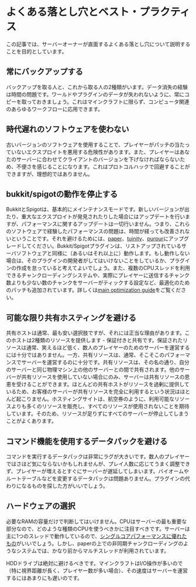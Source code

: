 # よくある落とし穴とベスト・プラクティス

この記事では、サーバーオーナーが直面するよくある落とし穴について説明することを目的としています。

## 常にバックアップする
バックアップを取る人と、これから取る人の2種類がいます。データ消失の経験は時間の問題です。ワールドやプラグインのデータが失われないように、常にコピーを取っておきましょう。これはマインクラフトに限らず、コンピュータ関連のあらゆるワークフローに応用できます。

## 時代遅れのソフトウェアを使わない
古いバージョンのソフトウェアを使用することで、プレイヤーがパッチの当たっていないエクスプロイトを悪用する危険性があります。また、プレイヤーはあなたのサーバーに合わせてクライアントのバージョンを下げなければならないため、不便さを感じることになります。これはプロトコルハックで回避することができますが、理想的ではありません。

## bukkit/spigotの動作を停止する
BukkitとSpigotは、基本的にメインテナンスモードです。新しいバージョンが出たり、重大なエクスプロイトが発見されたりした場合にはアップデートを行いますが、パフォーマンスに関するアップデートは一切行いません。つまり、これらのソフトウェアで経験したパフォーマンスの問題は、時間が経っても改善されないということです。それを避けるためには、[paper](https://papermc.io/downloads)、[tuinity](https://ci.codemc.io/job/Spottedleaf/job/Tuinity)、[purpur](https://purpur.pl3x.net/downloads)にアップグレードしてください。Bukkit/Spigotプラグインは、リストアップされているサーバソフトウェアと同様に（あるいはそれ以上に）動作します。もし動作しない場合は、そのプラグインの開発者がしてはいけないことをしているか、プラグインの作成を怠っていると考えてよいでしょう。また、複数のCPUスレッドを利用できるチャンクローディングシステムや、実際にプレイヤーに送信するチャンク数よりも少ない数のチャンクをサーバーがティックする設定など、最適化のためのパッチも追加されています。詳しくは[main optimization guide](https://github.com/YouHaveTrouble/minecraft-optimization)をご覧ください。

## 可能な限り共有ホスティングを避ける
共有ホストは通常、最も安い選択肢ですが、それには正当な理由があります。このホストは2種類のリソースを提供します - 保証付きと共有です。保証されたリソースは通常、笑えるほど低く、数人のプレイヤーのためのサーバーを運営するには十分ではありません。一方、共有リソースは、通常、そこそこのパフォーマンスでサーバーを運営するのに十分です。共有リソースは、その名の通り、自分のサーバーと同じ物理マシン上の他のサーバーとの間で共有されます。他のサーバーが共有リソースを使用していない場合にのみ、サーバーは共有リソースの恩恵を受けることができます。ほとんどの共有ホストがリソースを過剰に提供しているため、お客様のサーバーが共有リソースを完全に利用するという状況はほとんど起こりません。ホスティングサイトは、航空券のように、利用可能なリソースよりも多くのリソースを販売し、すべてのリソースが使用されないことを期待しています。そのため、リソースが足りずにすべてのサーバーが停止してしまうことがよくあります。

## コマンド機能を使用するデータパックを避ける
コマンドを実行するデータパックは非常にラグが大きいです。数人のプレイヤーではさほど気にならないかもしれませんが、プレイ人数に応じてうまく調整できず、プレイヤーが増えるとすぐにサーバーが遅延してしまいます。バイオームやルートテーブルなどを変更するデータパックは問題ありません。プラグインの代わりになるものを探した方がいいでしょう。

## ハードウェアの選択
必要なRAMの容量だけで判断してはいけません。CPUはサーバーの最も重要な部分なので、どのような種類のCPUを使うべきかに注目すべきです。サーバーは主に1つのスレッドで動作しているので、[シングルコアパフォーマンスに優れたもの](https://www.cpubenchmark.net/singleThread.html)がいいでしょう。しかし、paperの上での非同期チャンクローディングのようなシステムでは、かなり前からマルチスレッドが利用されています。

HDDドライブは絶対に避けるべきです。マインクラフトはI/O操作が多いので（特に視界距離が長く、プレイヤー数が多い場合）、その速度はサーバーを運営するにはあまりにも遅いのです。
